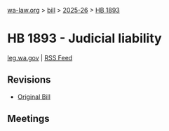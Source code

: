 [wa-law.org](/) > [bill](/bill/) > [2025-26](/bill/2025-26/) > [HB 1893](/bill/2025-26/hb/1893/)

# HB 1893 - Judicial liability
[leg.wa.gov](https://app.leg.wa.gov/billsummary?BillNumber=1893&Year=2025&Initiative=false) | [RSS Feed](./rss.xml)

## Revisions
* [Original Bill](1/)

## Meetings